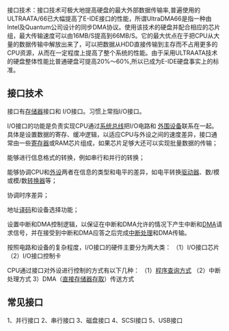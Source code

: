 接口技术：接口技术可极大地提高硬盘的最大外部数据传输率,普遍使用的ULTRAATA/66已大幅提高了E-IDE接口的性能，所谓UltraDMA66是指一种由Intel及Quantum公司设计的同步DMA协议。使用该技术的硬盘并配合相应的芯片组，最大传输速度可以由16MB/S提高到66MB/S。它的最大优点在于把CPU从大量的数据传输中解放出来了，可以把数据从HDD直接传输到主存而不占用更多的CPU资源，从而在一定程度上提高了整个系统的性能。由于采用ULTRAATA技术的硬盘整体性能比普通硬盘可提高20%～60%,所以已成为E-IDE硬盘事实上的标准。

## 接口技术

接口有[存储器](https://baike.baidu.com/item/存储器)接口和 I/O接口。习惯上常指I/O接口。

I/O接口的功能是负责实现CPU通过[系统总线](https://baike.baidu.com/item/系统总线)把I/O电路和 [外围设备](https://baike.baidu.com/item/外围设备)联系在一起。具体是设置数据的寄存、缓冲逻辑，以适应CPU与外设之间的速度差异，接口通常由一些[寄存器](https://baike.baidu.com/item/寄存器)或RAM芯片组成，如果芯片足够大还可以实现批量数据的传输；

能够进行信息格式的转换，例如串行和并行的转换；

能够协调CPU和[外设](https://baike.baidu.com/item/外设)两者在信息的类型和电平的差异，如电平转换[驱动器](https://baike.baidu.com/item/驱动器)、数/模或模/数[转换器](https://baike.baidu.com/item/转换器)等；

协调时序差异；

地址[译码](https://baike.baidu.com/item/译码)和设备选择功能；

设置中断和DMA控制逻辑，以保证在中断和DMA允许的情况下产生中断和[DMA](https://baike.baidu.com/item/DMA)请求信号，并在接受到中断和DMA应答之后完成[中断处理](https://baike.baidu.com/item/中断处理)和DMA传输。

按照电路和设备的复杂程度，I/O接口的硬件主要分为两大类： （1）I/O接口芯片 （2）I/O接口控制卡

CPU通过接口对外设进行控制的方式有以下几种： （1）[程序查询方式](https://baike.baidu.com/item/程序查询方式) （2）中断处理方式 3）DMA（[直接存储器存取](https://baike.baidu.com/item/直接存储器存取)）传送方式

## 常见接口

1、并行接口 2、串行接口 3、磁盘接口 4、SCSI接口 5、USB接口